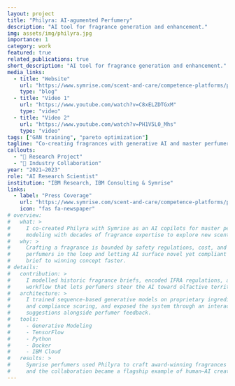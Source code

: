 ```yaml
---
layout: project
title: "Philyra: AI-agumented Perfumery"
description: "AI tool for fragrance generation and enhancement."
img: assets/img/philyra.jpg
importance: 1
category: work
featured: true
related_publications: true
short_description: "AI tool for fragrance generation and enhancement."
media_links:
  - title: "Website"
    url: "https://www.symrise.com/scent-and-care/competence-platforms/philyra/"
    type: "blog"
  - title: "Video 1"
    url: "https://www.youtube.com/watch?v=C8xELZDTGxM"
    type: "video"
  - title: "Video 2"
    url: "https://www.youtube.com/watch?v=PH1V5L0_Mhs"
    type: "video"
tags: ["GAN training", "pareto optimization"]
tagline: "Co-creating fragrances with generative AI and master perfumers."
callouts:
  - "🧠 Research Project"
  - "🤝 Industry Collaboration"
year: "2021–2023"
role: "AI Research Scientist"
institution: "IBM Research, IBM Consulting & Symrise"
links:
  - label: "Press Coverage"
    url: "https://www.symrise.com/scent-and-care/competence-platforms/philyra/"
    icon: "fas fa-newspaper"
# overview:
#   what: >
#     I co-created Philyra with Symrise as an AI copilots for master perfumers—marrying generative
#     modeling with decades of fragrance expertise to explore new scent directions on demand.
#   why: >
#     Crafting a fragrance is bounded by safety regulations, cost, and creative intent. By keeping
#     perfumers in the loop and letting AI surface novel yet compliant ideas, I helped teams move from
#     brief to winning concept faster.
# details:
#   contribution: >
#     I modelled historic fragrance briefs, encoded IFRA regulations, and designed the co-creation
#     workflow that lets perfumers steer the AI toward olfactive territories that still feel on-brand.
#   architecture: >
#     I trained sequence-based generative models on proprietary ingredient datasets, layered in cost
#     and compliance scoring, and exposed the system through an interactive studio that iterates on AI
#     suggestions alongside perfumer feedback.
#   tools:
#     - Generative Modeling
#     - TensorFlow
#     - Python
#     - Docker
#     - IBM Cloud
#   results: >
#     Symrise perfumers used Philyra to craft award-winning fragrances for brands like O Boticário,
#     and the collaboration became a flagship example of human–AI creativity highlighted by the press.
---
```

